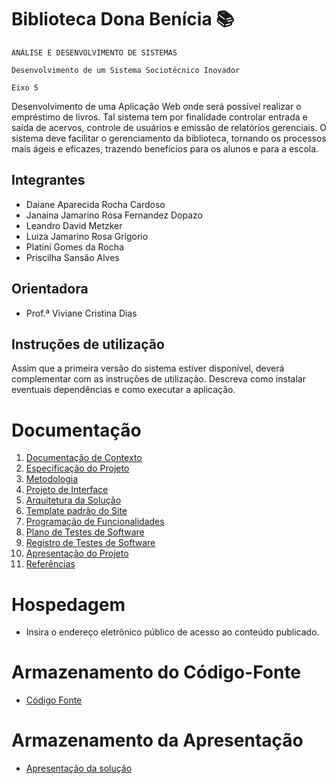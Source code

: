  #  Biblioteca Dona Benícia :books:

`ANÁLISE E DESENVOLVIMENTO DE SISTEMAS`

`Desenvolvimento de um Sistema Sociotécnico Inovador `

`Eixo 5`

Desenvolvimento de uma Aplicação Web onde será possível realizar o empréstimo de livros. Tal sistema tem por finalidade controlar entrada e saída de acervos, controle de usuários e emissão de relatórios gerenciais.
O sistema deve facilitar o gerenciamento da biblioteca, tornando os processos mais ágeis e eficazes, trazendo benefícios para os alunos e para a escola.

## Integrantes
* Daiane Aparecida Rocha Cardoso
* Janaina Jamarino Rosa Fernandez Dopazo
* Leandro David Metzker
* Luiza Jamarino Rosa Grigorio
* Platiní Gomes da Rocha
* Priscilha Sansão Alves

## Orientadora

* Prof.ª Viviane Cristina Dias

## Instruções de utilização

Assim que a primeira versão do sistema estiver disponível, deverá complementar com as instruções de utilização. Descreva como instalar eventuais dependências e como executar a aplicação.

# Documentação

<ol>
<li><a href="docs/01-Documentação de Contexto.md"> Documentação de Contexto</a></li>
<li><a href="docs/02-Especificação do Projeto.md"> Especificação do Projeto</a></li>
<li><a href="docs/03-Metodologia.md"> Metodologia</a></li>
<li><a href="docs/04-Projeto de Interface.md"> Projeto de Interface</a></li>
<li><a href="docs/05-Arquitetura da Solução.md"> Arquitetura da Solução</a></li>
<li><a href="docs/06-Template padrão do Site.md"> Template padrão do Site</a></li>
<li><a href="docs/07-Programação de Funcionalidades.md"> Programação de Funcionalidades</a></li>
<li><a href="docs/08-Plano de Testes de Software.md"> Plano de Testes de Software</a></li>
<li><a href="docs/09-Registro de Testes de Software.md"> Registro de Testes de Software</a></li>
<li><a href="docs/10-Apresentação do Projeto.md"> Apresentação do Projeto</a></li>
<li><a href="docs/11-Referências.md"> Referências</a></li>

</ol>

# Hospedagem

* Insira o endereço eletrônico público de acesso ao conteúdo publicado. 

# Armazenamento do Código-Fonte

* <a href="src/README.md">Código Fonte</a>

# Armazenamento da Apresentação

* <a href="presentation/README.md">Apresentação da solução</a>
